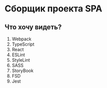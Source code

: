 # Сборщик проекта SPA
## Что хочу видеть?
1. Webpack
2. TypeScript
3. React
4. ESLint
5. StyleLint
6. SASS
7. StoryBook
8. FSD
9. Jest

